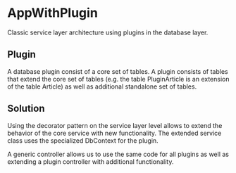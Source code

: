 # AppWithPlugin

Classic service layer architecture using plugins in the database layer.

## Plugin
A database plugin consist of a core set of tables. 
A plugin consists of tables that extend the core set of tables 
(e.g. the table PluginArticle is an extension of the table Article)
as well as additional standalone set of tables.

## Solution
Using the decorator pattern on the service layer level allows to
extend the behavior of the core service with new functionality.
The extended service class uses the specialized DbContext for the plugin.

A generic controller allows us to use the same code for all  plugins 
as well as extending a plugin controller with additional
functionality.


